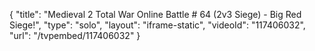 {
    "title": "Medieval 2 Total War Online Battle # 64 (2v3 Siege) - Big Red Siege!",
    "type": "solo",
    "layout": "iframe-static",
    "videoId": "117406032",
    "url": "\/tvpembed\/117406032"
}